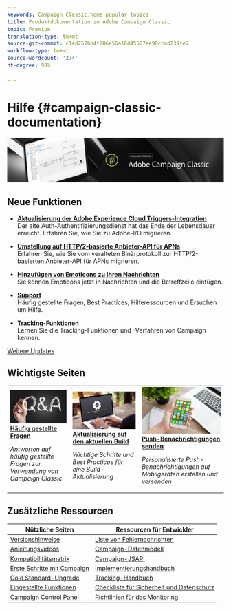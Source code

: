 ```yaml
---
keywords: Campaign Classic;home;popular topics
title: Produktdokumentation zu Adobe Campaign Classic
topic: Premium
translation-type: tm+mt
source-git-commit: c14d257bb4f206e56a16d45507ee98ccad239fe7
workflow-type: tm+mt
source-wordcount: '274'
ht-degree: 90%

---
```



# Hilfe {#campaign-classic-documentation}

![](platform/using/assets/do-not-localize/banner_acc_doc.jpg)

## Neue Funktionen

* **[Aktualisierung der Adobe Experience Cloud Triggers-Integration](integrations/using/configuring-adobe-io.md)**<br/> Der alte Auth-Authentifizierungsdienst hat das Ende der Lebensdauer erreicht. Erfahren Sie, wie Sie zu Adobe-I/O migrieren.

* **[Umstellung auf HTTP/2-basierte Anbieter-API für APNs](https://helpx.adobe.com/de/campaign/kb/migrate-to-apns-http2.html)**<br/>
Erfahren Sie, wie Sie vom veralteten Binärprotokoll zur HTTP/2-basierten Anbieter-API für APNs migrieren.

* **[Hinzufügen von Emoticons zu Ihren Nachrichten](delivery/using/defining-the-email-content.md#inserting-emoticons)**<br/>
Sie können Emoticons jetzt in Nachrichten und die Betreffzeile einfügen.

* **[Support](https://helpx.adobe.com/de/campaign/kb/ac-support.html)**<br/>
Häufig gestellte Fragen, Best Practices, Hilferessourcen und Ersuchen um Hilfe.

* **[Tracking-Funktionen](https://helpx.adobe.com/de/campaign/kb/acc-tracking.html)**<br/>
Lernen Sie die Tracking-Funktionen und -Verfahren von Campaign kennen.

[Weitere Updates](/help/rn/using/documentation-updates.md)

## Wichtigste Seiten

<table>
<tr>
  <td>
    <a href="platform/using/common-questions.md">
      <img alt="Häufig gestellte Fragen" src="platform/using/assets/FAQ.png"/>
    </a>
    <div>
      <a href="platform/using/common-questions.md">
    <strong>Häufig gestellte Fragen</strong>
    </a>
    </div>
    <p>
    <em>Antworten auf häufig gestellte Fragen zur Verwendung von Campaign Classic</em>
    <p>
  </td>
   <td>
    <a href="https://helpx.adobe.com/de/campaign/kb/acc-build-upgrade.html">
      <img alt="Build-Aktualisierung" src="platform/using/assets/upgrade.png" />
    </a>
    <div>
      <a href="https://helpx.adobe.com/de/campaign/kb/acc-build-upgrade.html">
    <strong>Aktualisierung auf den aktuellen Build</strong>
    </a>
    </div>
    <p>
    <em>Wichtige Schritte und Best Practices für eine Build-Aktualisierung</em>
    <p>
  </td>
  <td>
    <a href="delivery/using/creating-notifications.md">
       <img alt="Push-Benachrichtigungen " src="platform/using/assets/push.png" />
    </a>
    <div>
       <a href="delivery/using/creating-notifications.md">
    <strong>Push-Benachrichtigungen senden</strong>
    </a>
    </div>
    <p>
    <em>Personalisierte Push-Benachrichtigungen auf Mobilgeräten erstellen und versenden</em>
    <p>
  </td>
</tr>
</table>

## Zusätzliche Ressourcen

| Nützliche Seiten | Ressourcen für Entwickler |
|---|---|
| [Versionshinweise](/help/rn/using/latest-release.md) | [Liste von Fehlernachrichten](https://docs.adobe.com/content/help/en/campaign-classic/technicalresources/error_messages/error_codes.html) |
| [Anleitungsvideos](https://docs.adobe.com/content/help/de-DE/campaign-classic-learn/tutorials/overview.html) | [Campaign-Datenmodell](configuration/using/about-data-model.md) |
| [Kompatibilitätsmatrix](https://helpx.adobe.com/de/campaign/kb/compatibility-matrix.html) | [Campaign-JSAPI](https://docs.adobe.com/content/help/en/campaign-classic/technicalresources/api/p-1.html) |
| [Erste Schritte mit Campaign](platform/using/about-adobe-campaign-classic.md) | [Implementierungshandbuch](https://helpx.adobe.com/de/campaign/kb/acc-implementation.html) |
| [Gold Standard-Upgrade ](https://helpx.adobe.com/de/campaign/kb/gold-standard.html) | [Tracking-Handbuch](https://helpx.adobe.com/de/campaign/kb/acc-tracking.html) |
| [Eingestellte Funktionen](https://helpx.adobe.com/de/campaign/kb/deprecated-and-removed-features.html) | [Checkliste für Sicherheit und Datenschutz](https://helpx.adobe.com/de/campaign/kb/acc-security.html) |
| [Campaign Control Panel](https://docs.adobe.com/content/help/de-DE/control-panel/using/control-panel-home.html) | [Richtlinien für das Monitoring](production/using/monitoring-guidelines.md) |
